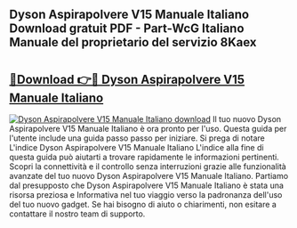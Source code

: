 ## Dyson Aspirapolvere V15 Manuale Italiano Download gratuit PDF - Part-WcG Italiano Manuale del proprietario del servizio 8Kaex

# <h2><a href="http://dfb9a4f.blite.top/?on=Dyson+Aspirapolvere+V15+Manuale+Italiano">🔗Download 👉🔴 Dyson Aspirapolvere V15 Manuale Italiano</a></h2>

[![Dyson Aspirapolvere V15 Manuale Italiano download](https://i.imgur.com/lujVjoI.png)](http://dfb9a4f.blite.top/?on=Dyson+Aspirapolvere+V15+Manuale+Italiano)
Il tuo nuovo Dyson Aspirapolvere V15 Manuale Italiano è ora pronto per l'uso. Questa guida per l'utente include una guida passo passo per iniziare. Si prega di notare L'indice Dyson Aspirapolvere V15 Manuale Italiano L'indice alla fine di questa guida può aiutarti a trovare rapidamente le informazioni pertinenti. Scopri la connettività e il controllo senza interruzioni grazie alle funzionalità avanzate del tuo nuovo Dyson Aspirapolvere V15 Manuale Italiano. Partiamo dal presupposto che Dyson Aspirapolvere V15 Manuale Italiano è stata una risorsa preziosa e Informativa nel tuo viaggio verso la padronanza dell'uso del tuo nuovo gadget. Se hai bisogno di aiuto o chiarimenti, non esitare a contattare il nostro team di supporto.
